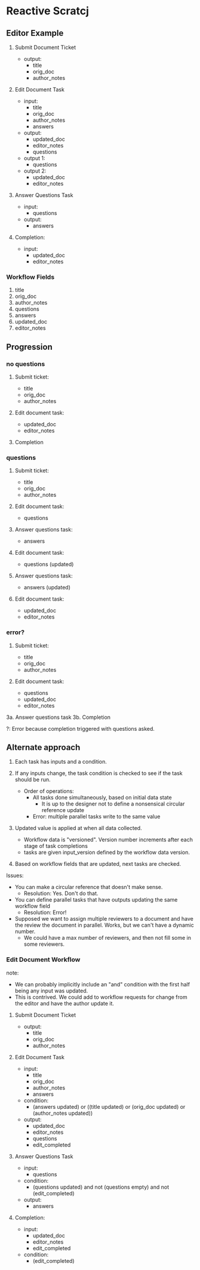 # Reactive Scratcj

## Editor Example

1. Submit Document Ticket
    - output:
        - title
        - orig_doc
        - author_notes

2. Edit Document Task
    - input:
        - title
        - orig_doc
        - author_notes
        - answers
    - output:
        - updated_doc
        - editor_notes
        - questions
    - output 1:
        - questions
    - output 2:
        - updated_doc
        - editor_notes

3. Answer Questions Task
    - input:
        - questions
    - output:
        - answers

4. Completion:
    - input:
        - updated_doc
        - editor_notes

### Workflow Fields

1. title
2. orig_doc
3. author_notes
4. questions
5. answers
6. updated_doc
7. editor_notes

## Progression

### no questions

1. Submit ticket:
    - title
    - orig_doc
    - author_notes

2. Edit document task:
    - updated_doc
    - editor_notes

3. Completion


### questions

1. Submit ticket:
    - title
    - orig_doc
    - author_notes

2. Edit document task:
    - questions

3. Answer questions task:
    - answers

4. Edit document task:
    - questions (updated)

5. Answer questions task:
    - answers (updated)

6. Edit document task:
    - updated_doc
    - editor_notes

### error?

1. Submit ticket:
    - title
    - orig_doc
    - author_notes

2. Edit document task:
    - questions
    - updated_doc
    - editor_notes

3a. Answer questions task
3b. Completion

?: Error because completion triggered with questions asked.

## Alternate approach

1. Each task has inputs and a condition.

2. If any inputs change, the task condition is checked to see if the task should be run.

    - Order of operations:
        - All tasks done simultaneously, based on initial data state
            - It is up to the designer not to define a nonsensical circular reference update
        - Error: multiple parallel tasks write to the same value

3. Updated value is applied at when all data collected.

    - Workflow data is "versioned". Version number increments after each stage of task completions
    - tasks are given input_version defined by the workflow data version.

4. Based on workflow fields that are updated, next tasks are checked.

Issues:

- You can make a circular reference that doesn't make sense.
    - Resolution: Yes. Don't do that.
- You can define parallel tasks that have outputs updating the same workflow field
    - Resolution: Error!
- Supposed we want to assign multiple reviewers to a document and have the review the document in parallel. Works, but we can't have a dynamic number.
    - We could have a max number of reviewers, and then not fill some in some reviewers.

### Edit Document Workflow

note:

- We can probably implicitly include an "and" condition with the first half being any input was updated.
- This is contrived. We could add to workflow requests for change from the editor and have the author update it.

1. Submit Document Ticket
    - output:
        - title
        - orig_doc
        - author_notes

2. Edit Document Task
    - input:
        - title
        - orig_doc
        - author_notes
        - answers
    - condition:
        - (answers updated) or ((title updated) or (orig_doc updated) or (author_notes updated))
    - output:
        - updated_doc
        - editor_notes
        - questions
        - edit_completed

3. Answer Questions Task
    - input:
        - questions
    - condition:
        - (questions updated) and not (questions empty) and not (edit_completed)
    - output:
        - answers

4. Completion:
    - input:
        - updated_doc
        - editor_notes
        - edit_completed
    - condition:
        - (edit_completed)

